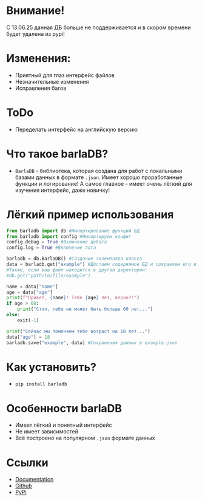 # Внимание!
С 13.06.25 данная ДБ больше не поддерживается и в скором времени будет удалена из pypi!

# Изменения:
- Приятный для глаз интерфейс файлов
- Незначительные изменения
- Исправления багов

# ToDo
- Переделать интерфейс на английскую версию


# Что такое barlaDB?
- `BarlaDB` - библиотека, которая создана для работ с локальными базами данных в формате `.json`. Имеет хорошо проработанные функции и логирование! А самое главное - имеет очень лёгкий для изучения интерфейс, даже новичку!

# Лёгкий пример использования
```python
from barladb import db #Импортирование функций БД
from barladb import config #Импортируем конфиг
config.debug = True #Включение дебага
config.log = True #Включение лога

barladb = db.BarlaDB() #Создание экземпляра класса
data = barladb.get("example") #Достаем содержимое БД и сохраняем его в переменную data. Заметьте, что мы не пишем расширение (.json)
#Также, если ваш файл находится в другой директории:
#db.get("path/to/file/example")

name = data["name"]
age = data["age"]
print(f"Привет, {name}! Тебе {age} лет, верно?!")
if age > 60:
    print("Стоп, тебе не может быть больше 60 лет...")
else:
    exit(-1)

print("Сейчас мы поменяем тебе возраст на 18 лет...")
data["age"] = 18
barladb.save("example", data) #Сохранения данных в example.json
```
# Как установить?
- `pip install barladb`

# Особенности barlaDB
- Имеет лёгкий и понятный интерфейс
- Не имеет зависимостей
- Всё построено на популярном `.json` формате данных

# Ссылки
- [Documentation](https://sites.google.com/view/barladb/)
- [Github](https://github.com/barlin41k/barladb/)
- [PyPi](https://pypi.org/project/barladb/)
